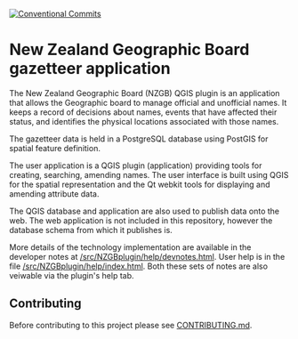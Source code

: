 [![Conventional Commits](https://badgen.net/badge/Commits/conventional?labelColor=2e3a44&color=EC5772)](https://conventionalcommits.org)

New Zealand Geographic Board gazetteer application
==================================================

The New Zealand Geographic Board (NZGB) QGIS plugin is an application that
allows the Geographic board to manage official and unofficial names. It
keeps a record of decisions about names, events that have affected their
status, and identifies the physical locations associated with those names.

The gazetteer data is held in a PostgreSQL database using PostGIS for
spatial feature definition.

The user application is a QGIS plugin (application) providing tools for
creating, searching, amending names. The user interface is built using
QGIS for the spatial representation and the Qt webkit tools for displaying
and amending attribute data.

The QGIS database and application are also used to publish data onto the
web. The web application is not included in this repository, however the
database schema from which it publishes is.

More details of the technology implementation are available in the
developer notes at [/src/NZGBplugin/help/devnotes.html](https://github.com/linz/gazetteer/blob/master/src/NZGBplugin/help/devnotes.html). User help is
in the file [/src/NZGBplugin/help/index.html](https://github.com/linz/gazetteer/blob/master/src/NZGBplugin/help/index.html). Both these sets of notes are also veiwable via the plugin's help tab.

## Contributing
Before contributing to this project please see [CONTRIBUTING.md](CONTRIBUTING.md).
